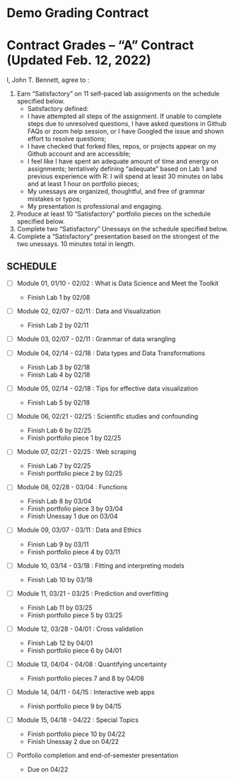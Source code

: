 Demo Grading Contract
================

<!-- This contract is adapted from Annie Somerville's contract https://github.com/anniehsom -->

# Contract Grades – “A” Contract (Updated Feb. 12, 2022)

I, John T. Bennett, agree to :

1.  Earn “Satisfactory” on 11 self-paced lab assignments on the schedule
    specified below.
    -   Satisfactory defined:
    -   I have attempted all steps of the assignment. If unable to
        complete steps due to unresolved questions, I have asked
        questions in Github FAQs or zoom help session, or I have Googled
        the issue and shown effort to resolve questions;
    -   I have checked that forked files, repos, or projects appear on
        my Github account and are accessible;
    -   I feel like I have spent an adequate amount of time and energy
        on assignments; tentatively defining “adequate” based on Lab 1
        and previous experience with R: I will spend at least 30 minutes
        on labs and at least 1 hour on portfolio pieces;
    -   My unessays are organized, thoughtful, and free of grammar
        mistakes or typos;
    -   My presentation is professional and engaging.
2.  Produce at least 10 “Satisfactory” portfolio pieces on the schedule
    specified below.
3.  Complete two “Satisfactory” Unessays on the schedule specified
    below.
4.  Complete a “Satisfactory” presentation based on the strongest of the
    two unessays. 10 minutes total in length.

## SCHEDULE

-   [ ] Module 01, 01/10 - 02/02 : What is Data Science and Meet the
    Toolkit

    -   Finish Lab 1 by 02/08

-   [ ] Module 02, 02/07 - 02/11 : Data and Visualization

    -   Finish Lab 2 by 02/11

-   [ ] Module 03, 02/07 - 02/11 : Grammar of data wrangling

-   [ ] Module 04, 02/14 - 02/18 : Data types and Data Transformations

    -   Finish Lab 3 by 02/18
    -   Finish Lab 4 by 02/18

-   [ ] Module 05, 02/14 - 02/18 : Tips for effective data visualization

    -   Finish Lab 5 by 02/18

-   [ ] Module 06, 02/21 - 02/25 : Scientific studies and confounding

    -   Finish Lab 6 by 02/25
    -   Finish portfolio piece 1 by 02/25

-   [ ] Module 07, 02/21 - 02/25 : Web scraping

    -   Finish Lab 7 by 02/25
    -   Finish portfolio piece 2 by 02/25

-   [ ] Module 08, 02/28 - 03/04 : Functions

    -   Finish Lab 8 by 03/04
    -   Finish portfolio piece 3 by 03/04
    -   Finish Unessay 1 due on 03/04

-   [ ] Module 09, 03/07 - 03/11 : Data and Ethics

    -   Finish Lab 9 by 03/11
    -   Finish portfolio piece 4 by 03/11

-   [ ] Module 10, 03/14 - 03/18 : Fitting and interpreting models

    -   Finish Lab 10 by 03/18

-   [ ] Module 11, 03/21 - 03/25 : Prediction and overfitting

    -   Finish Lab 11 by 03/25
    -   Finish portfolio piece 5 by 03/25

-   [ ] Module 12, 03/28 - 04/01 : Cross validation

    -   Finish Lab 12 by 04/01
    -   Finish portfolio piece 6 by 04/01

-   [ ] Module 13, 04/04 - 04/08 : Quantifying uncertainty

    -   Finish portfolio pieces 7 and 8 by 04/08

-   [ ] Module 14, 04/11 - 04/15 : Interactive web apps

    -   Finish portfolio piece 9 by 04/15

-   [ ] Module 15, 04/18 - 04/22 : Special Topics

    -   Finish portfolio piece 10 by 04/22
    -   Finish Unessay 2 due on 04/22

-   [ ] Portfolio completion and end-of-semester presentation

    -   Due on 04/22
